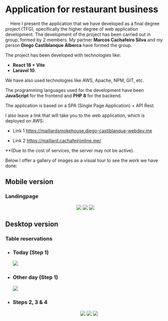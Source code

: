 # Application for restaurant business

&nbsp;&nbsp;&nbsp;&nbsp;Here I present the application that we have developed as a final degree project (TFG), specifically the higher degree of web application development. The development of the project has been carried out in group, formed by 2 members. My partner **Marcos Cachafeiro Silva** and my person **Diego Castiblanque Alberca** have formed the group. 

The project has been developed with technologies like:
- **React 18 + Vite** 
- **Laravel 10**. 

We have also used technologies like AWS, Apache, NPM, GIT, etc. 

The programming languages used for the development have been **JavaScript** for the frontend and **PHP 8** for the backend. 

The application is based on a SPA (Single Page Application) + API Rest. 

I also leave a link that will take you to the web application, which is deployed on AWS:

- Link 1
https://maillardsmokehouse.diego-castiblanque-webdev.me

- Link 2
https://maillard.cachafeironline.me/

\*\*(Due to the cost of services, the server may not be active).

Below I offer a gallery of images as a visual tour to see the work we have done:


## Mobile version

### Landingpage

<p align="center">
  <img src="https://github.com/Diego-Castiblanque-Alberca/TFG_Maillard_SmokeHouse/assets/145365163/b8a1ce42-a3ef-4d37-8c4e-8f6936fe459a">
  <img src="https://github.com/Diego-Castiblanque-Alberca/TFG_Maillard_SmokeHouse/assets/145365163/d4cc57db-6a6a-4528-95c1-47bcf5640f5e">
  <img src="https://github.com/Diego-Castiblanque-Alberca/TFG_Maillard_SmokeHouse/assets/145365163/a740de7b-5e22-42da-a08f-1788ff1732da">
</p>

## Desktop version

### Table reservations

<p align="center">
  <ul>
    <li>
      <span><h3>Today (Step 1)</h3></span>
      <img src="https://github.com/Diego-Castiblanque-Alberca/TFG_Maillard_SmokeHouse/assets/145365163/bacd3ebb-17b7-4480-9050-c840f7a527e6">
    </li>
    <li>
      <span><h3>Other day (Step 1)</h3></span>
      <img src="https://github.com/Diego-Castiblanque-Alberca/TFG_Maillard_SmokeHouse/assets/145365163/ccfa7716-7c4c-4cf2-b4e9-8c529081df86">
    </li>
    <li>
      <span><h3>Steps 2, 3 & 4</h3></span>
      <p align="center">
        <img src="https://github.com/Diego-Castiblanque-Alberca/TFG_Maillard_SmokeHouse/assets/145365163/cbcfb641-0c55-488a-bff6-0dad71e402b6">
        <img src="https://github.com/Diego-Castiblanque-Alberca/TFG_Maillard_SmokeHouse/assets/145365163/3e0f68ef-83d3-4d93-9c14-2546f5f547de">
        <img src="https://github.com/Diego-Castiblanque-Alberca/TFG_Maillard_SmokeHouse/assets/145365163/68368d20-b3d5-4fc7-bc95-57de76a0bf88">
      </p>
    </li>
  </ul>
</p>





